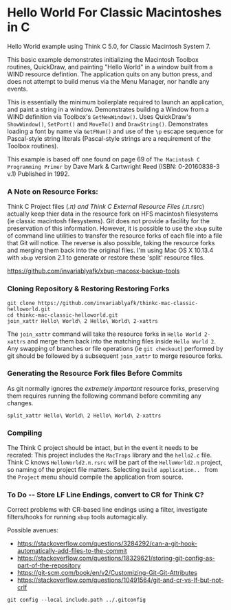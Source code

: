 # Hello World For Classic Macintoshes in C

Hello World example using Think C 5.0, for Classic Macintosh System 7. 

This basic example demonstrates initializing the Macintosh Toolbox routines, QuickDraw, and painting "Hello World" in a window built from a WIND resource defintion. The application quits on any button press, and does not attempt to build menus via the Menu Manager, nor handle any events. 

This is essentially the minimum boilerplate required to launch an application, and paint a string in a window. Demonstrates building a Window from a WIND definition via Toolbox's `GetNewWindow()`. Uses QuickDraw's `ShowWindow()`, `SetPort()` and `MoveTo()` and `DrawString()`. Demonstrates loading a font by name via `GetFNum()` and use of the `\p` escape sequence for Pascal-style string literals (Pascal-style strings are a requirement of the Toolbox routines).

This example is based off one found on page 69 of `The Macintosh C Programming Primer` by Dave Mark & Cartwright Reed (ISBN: 0-20160838-3 v.1) Published in 1992.

### A Note on Resource Forks:

Think C Project files (*.π) and Think C External Resource Files (*.π.rsrc) actually keep thier data in the resource fork on  HFS macintosh filesystems (ie classic macintosh filesystems). Git does not provide a facility for the preservation of this information. However, it is possible to use the `xbup` suite of command line utilities to transfer the resource forks of each file into a file that Git will notice. The reverse is also possible, taking the resource forks and merging them back into the original files. I'm using Mac OS X 10.13.4 with `xbup` version 2.1 to generate or restore these 'split' resource files.

https://github.com/invariablyafk/xbup-macosx-backup-tools

### Cloning Repository & Restoring Restoring Forks

```
git clone https://github.com/invariablyafk/thinkc-mac-classic-helloworld.git
cd thinkc-mac-classic-helloworld.git
join_xattr Hello\ World\ 2 Hello\ World\ 2-xattrs
```

The `join_xattr` command will take the resource forks in `Hello World 2-xattrs` and merge them back into the matching files inside `Hello World 2`. Any swapping of branches or file operations (ie `git checkout`) performed by git should be followed by a subsequent `join_xattr` to merge resource forks.

### Generating the Resource Fork files Before Commits

As git normally ignores the _extremely important_ resource forks, preserving them requires running the following command before commiting any changes.

`split_xattr Hello\ World\ 2 Hello\ World\ 2-xattrs`

### Compiling

The Think C project should be intact, but in the event it needs to be recrated: This project includes the `MacTraps` library and the `hello2.c` file. Think C knows `HelloWorld2.π.rsrc` will be part of the `HelloWorld2.π` project, so naming of the project file matters. Selecting `Build application.. ` from the `Project` menu should compile the application from source.


### To Do -- Store LF Line Endings, convert to CR for Think C?

Correct problems with CR-based line endings using a filter, investigate filters/hooks for running `xbup` tools automagically. 

Possible avenues:

 * https://stackoverflow.com/questions/3284292/can-a-git-hook-automatically-add-files-to-the-commit
 * https://stackoverflow.com/questions/18329621/storing-git-config-as-part-of-the-repository
 * https://git-scm.com/book/en/v2/Customizing-Git-Git-Attributes
 * https://stackoverflow.com/questions/10491564/git-and-cr-vs-lf-but-not-crlf


`git config --local include.path ../.gitconfig`

